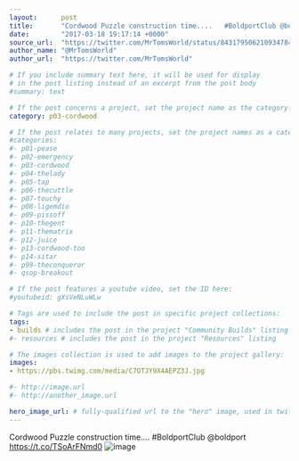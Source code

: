 ```yaml
---
layout:      post
title:       "Cordwood Puzzle construction time....   #BoldportClub @boldport"
date:        "2017-03-18 19:17:14 +0000"
source_url:  "https://twitter.com/MrTomsWorld/status/843179506210934784"
author_name: "@MrTomsWorld"
author_url:  "https://twitter.com/MrTomsWorld"

# If you include summary text here, it will be used for display
# in the post listing instead of an excerpt from the post body
#summary: text

# If the post concerns a project, set the project name as the category:
category: p03-cordwood

# If the post relates to many projects, set the project names as a categories array:
#categories:
#- p01-pease
#- p02-emergency
#- p03-cordwood
#- p04-thelady
#- p05-tap
#- p06-thecuttle
#- p07-touchy
#- p08-ligemdio
#- p09-pissoff
#- p10-thegent
#- p11-thematrix
#- p12-juice
#- p13-cordwood-too
#- p14-sitar
#- p99-theconqueror
#- qsop-breakout

# If the post features a youtube video, set the ID here:
#youtubeid: gXsVeNLuWLw

# Tags are used to include the post in specific project collections:
tags:
- builds # includes the post in the project "Community Builds" listing
#- resources # includes the post in the project "Resources" listing

# The images collection is used to add images to the project gallery:
images:
- https://pbs.twimg.com/media/C7OTJY9X4AEPZ3J.jpg

#- http://image.url
#- http://another_image.url

hero_image_url: # fully-qualified url to the "hero" image, used in twitter cards for example
---
```


Cordwood Puzzle construction time....   #BoldportClub @boldport https://t.co/TSoArFNmd0
![image](https://pbs.twimg.com/media/C7OTJY9X4AEPZ3J.jpg)


